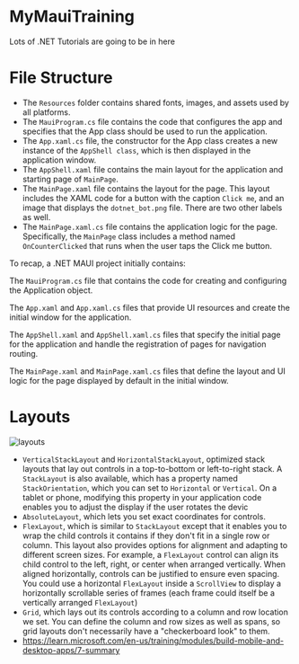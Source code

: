 # MyMauiTraining
Lots of .NET Tutorials are going to be in here

# File Structure
- The `Resources` folder contains shared fonts, images, and assets used by all platforms.
- The `MauiProgram.cs` file contains the code that configures the app and specifies that the App class should be used to run the application.
- The `App.xaml.cs` file, the constructor for the App class creates a new instance of the `AppShell class`, which is then displayed in the application window.
- The `AppShell.xaml` file contains the main layout for the application and starting page of `MainPage`.
- The `MainPage.xaml` file contains the layout for the page. This layout includes the XAML code for a button with the caption `Click me`, and an image that displays the `dotnet_bot.png` file. There are two other labels as well.
- The `MainPage.xaml.cs` file contains the application logic for the page. Specifically, the `MainPage` class includes a method named `OnCounterClicked` that runs when the user taps the Click me button.

To recap, a .NET MAUI project initially contains:

The `MauiProgram.cs` file that contains the code for creating and configuring the Application object.

The `App.xaml` and `App.xaml.cs` files that provide UI resources and create the initial window for the application.

The `AppShell.xaml` and `AppShell.xaml.cs` files that specify the initial page for the application and handle the registration of pages for navigation routing.

The `MainPage.xaml` and `MainPage.xaml.cs` files that define the layout and UI logic for the page displayed by default in the initial window.

# Layouts
![layouts](/assets/maui-layout-types.png)
- `VerticalStackLayout` and `HorizontalStackLayout`, optimized stack layouts that lay out controls in a top-to-bottom or left-to-right stack. A `StackLayout` is also available, which has a property named `StackOrientation`, which you can set to `Horizontal` or `Vertical`. On a tablet or phone, modifying this property in your application code enables you to adjust the display if the user rotates the devic
- `AbsoluteLayout`, which lets you set exact coordinates for controls.
- `FlexLayout`, which is similar to `StackLayout` except that it enables you to wrap the child controls it contains if they don't fit in a single row or column. This layout also provides options for alignment and adapting to different screen sizes. For example, a `FlexLayout` control can align its child control to the left, right, or center when arranged vertically. When aligned horizontally, controls can be justified to ensure even spacing. You could use a horizontal `FlexLayout` inside a `ScrollView` to display a horizontally scrollable series of frames (each frame could itself be a vertically arranged `FlexLayout`)
- `Grid`, which lays out its controls according to a column and row location we set. You can define the column and row sizes as well as spans, so grid layouts don't necessarily have a "checkerboard look" to them.
- https://learn.microsoft.com/en-us/training/modules/build-mobile-and-desktop-apps/7-summary